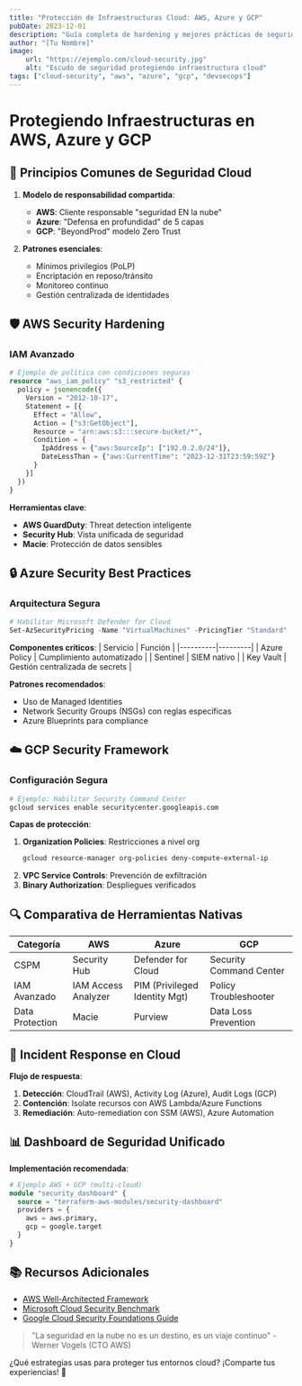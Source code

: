 ```yaml
---
title: "Protección de Infraestructuras Cloud: AWS, Azure y GCP"
pubDate: 2023-12-01
description: "Guía completa de hardening y mejores prácticas de seguridad para entornos AWS, Azure y Google Cloud"
author: "[Tu Nombre]"
image:
    url: "https://ejemplo.com/cloud-security.jpg"
    alt: "Escudo de seguridad protegiendo infraestructura cloud"
tags: ["cloud-security", "aws", "azure", "gcp", "devsecops"]
---
```


# Protegiendo Infraestructuras en AWS, Azure y GCP

## 🔐 Principios Comunes de Seguridad Cloud

1. **Modelo de responsabilidad compartida**:
   - **AWS**: Cliente responsable "seguridad EN la nube"
   - **Azure**: "Defensa en profundidad" de 5 capas
   - **GCP**: "BeyondProd" modelo Zero Trust

2. **Patrones esenciales**:
   - Mínimos privilegios (PoLP)
   - Encriptación en reposo/tránsito
   - Monitoreo continuo
   - Gestión centralizada de identidades

## 🛡️ AWS Security Hardening

### IAM Avanzado
```terraform
# Ejemplo de política con condiciones seguras
resource "aws_iam_policy" "s3_restricted" {
  policy = jsonencode({
    Version = "2012-10-17",
    Statement = [{
      Effect = "Allow",
      Action = ["s3:GetObject"],
      Resource = "arn:aws:s3:::secure-bucket/*",
      Condition = {
        IpAddress = {"aws:SourceIp": ["192.0.2.0/24"]},
        DateLessThan = {"aws:CurrentTime": "2023-12-31T23:59:59Z"}
      }
    }]
  })
}
```

**Herramientas clave**:
- **AWS GuardDuty**: Threat detection inteligente
- **Security Hub**: Vista unificada de seguridad
- **Macie**: Protección de datos sensibles

## 🔒 Azure Security Best Practices

### Arquitectura Segura
```powershell
# Habilitar Microsoft Defender for Cloud
Set-AzSecurityPricing -Name "VirtualMachines" -PricingTier "Standard"
```

**Componentes críticos**:
| Servicio | Función |
|----------|---------|
| Azure Policy | Cumplimiento automatizado |
| Sentinel | SIEM nativo |
| Key Vault | Gestión centralizada de secrets |

**Patrones recomendados**:
- Uso de Managed Identities
- Network Security Groups (NSGs) con reglas específicas
- Azure Blueprints para compliance

## ☁️ GCP Security Framework

### Configuración Segura
```bash
# Ejemplo: Habilitar Security Command Center
gcloud services enable securitycenter.googleapis.com
```

**Capas de protección**:
1. **Organization Policies**: Restricciones a nivel org
   ```bash
   gcloud resource-manager org-policies deny-compute-external-ip
   ```
2. **VPC Service Controls**: Prevención de exfiltración
3. **Binary Authorization**: Despliegues verificados

## 🔍 Comparativa de Herramientas Nativas

| Categoría       | AWS                  | Azure                | GCP                  |
|-----------------|----------------------|----------------------|----------------------|
| CSPM           | Security Hub         | Defender for Cloud   | Security Command Center |
| IAM Avanzado   | IAM Access Analyzer  | PIM (Privileged Identity Mgt) | Policy Troubleshooter |
| Data Protection| Macie                | Purview              | Data Loss Prevention |

## 🚨 Incident Response en Cloud

**Flujo de respuesta**:
1. **Detección**: CloudTrail (AWS), Activity Log (Azure), Audit Logs (GCP)
2. **Contención**: Isolate recursos con AWS Lambda/Azure Functions
3. **Remediación**: Auto-remediation con SSM (AWS), Azure Automation

## 📊 Dashboard de Seguridad Unificado

**Implementación recomendada**:
```terraform
# Ejemplo AWS + GCP (multi-cloud)
module "security_dashboard" {
  source = "terraform-aws-modules/security-dashboard"
  providers = {
    aws = aws.primary,
    gcp = google.target
  }
}
```

## 📚 Recursos Adicionales
- [AWS Well-Architected Framework](https://aws.amazon.com/architecture/well-architected/)
- [Microsoft Cloud Security Benchmark](https://learn.microsoft.com/en-us/security/benchmark/azure/)
- [Google Cloud Security Foundations Guide](https://cloud.google.com/architecture/security-foundations)

> "La seguridad en la nube no es un destino, es un viaje continuo" - Werner Vogels (CTO AWS)

¿Qué estrategias usas para proteger tus entornos cloud? ¡Comparte tus experiencias! 💬
